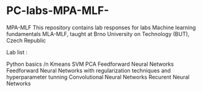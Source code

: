 # PC-labs-MPA-MLF-
MPA-MLF
This repository contains lab responses for labs Machine learning fundamentals MLA-MLF, taught at Brno University on Technology (BUT), Czech Republic

Lab list :

Python basics /n
Kmeans
SVM
PCA
Feedforward Neural Networks
Feedforward Neural Networks with regularization techniques and hyperparameter tunning
Convolutional Neural Networks
Recurent Neural Networks
